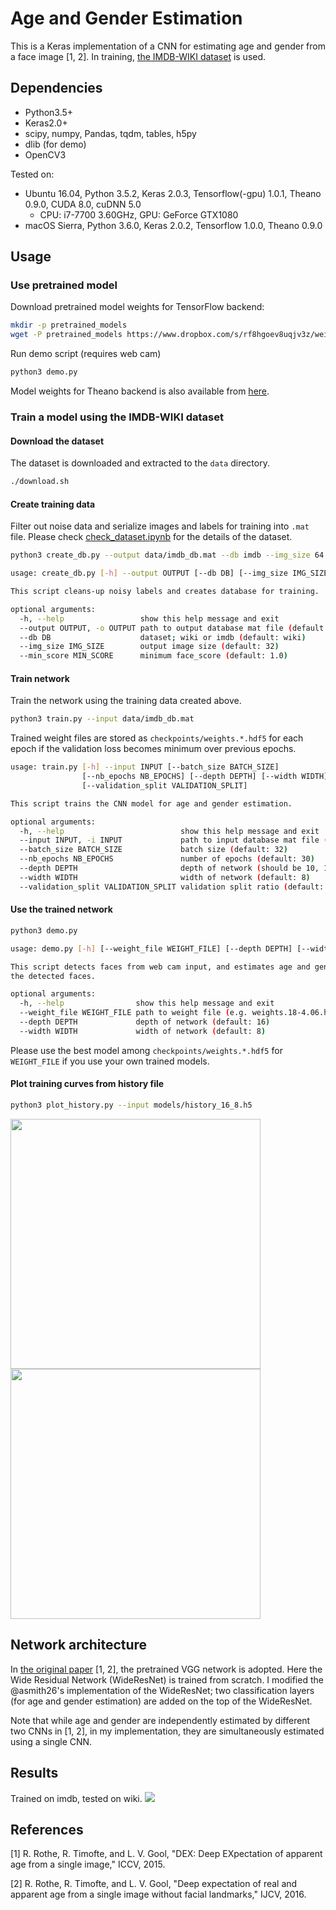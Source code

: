 # Age and Gender Estimation
This is a Keras implementation of a CNN for estimating age and gender from a face image [1, 2].
In training, [the IMDB-WIKI dataset](https://data.vision.ee.ethz.ch/cvl/rrothe/imdb-wiki/) is used.


## Dependencies
- Python3.5+
- Keras2.0+
- scipy, numpy, Pandas, tqdm, tables, h5py
- dlib (for demo)
- OpenCV3

Tested on:
- Ubuntu 16.04, Python 3.5.2, Keras 2.0.3, Tensorflow(-gpu) 1.0.1, Theano 0.9.0, CUDA 8.0, cuDNN 5.0
  - CPU: i7-7700 3.60GHz, GPU: GeForce GTX1080
- macOS Sierra, Python 3.6.0, Keras 2.0.2, Tensorflow 1.0.0, Theano 0.9.0


## Usage

### Use pretrained model
Download pretrained model weights for TensorFlow backend:

```sh
mkdir -p pretrained_models
wget -P pretrained_models https://www.dropbox.com/s/rf8hgoev8uqjv3z/weights.18-4.06.hdf5
```

Run demo script (requires web cam)

```sh
python3 demo.py
```

Model weights for Theano backend is also available from [here](https://drive.google.com/file/d/0B_cG1nzvVZlQWGJMc2JjdzkwcVk/view?usp=sharing).

### Train a model using the IMDB-WIKI dataset

#### Download the dataset
The dataset is downloaded and extracted to the `data` directory.

```sh
./download.sh
```

#### Create training data
Filter out noise data and serialize images and labels for training into `.mat` file.
Please check [check_dataset.ipynb](check_dataset.ipynb) for the details of the dataset.
```sh
python3 create_db.py --output data/imdb_db.mat --db imdb --img_size 64
```

```sh
usage: create_db.py [-h] --output OUTPUT [--db DB] [--img_size IMG_SIZE] [--min_score MIN_SCORE]

This script cleans-up noisy labels and creates database for training.

optional arguments:
  -h, --help                 show this help message and exit
  --output OUTPUT, -o OUTPUT path to output database mat file (default: None)
  --db DB                    dataset; wiki or imdb (default: wiki)
  --img_size IMG_SIZE        output image size (default: 32)
  --min_score MIN_SCORE      minimum face_score (default: 1.0)
```

#### Train network
Train the network using the training data created above.

```sh
python3 train.py --input data/imdb_db.mat
```

Trained weight files are stored as `checkpoints/weights.*.hdf5` for each epoch if the validation loss becomes minimum over previous epochs.

```sh
usage: train.py [-h] --input INPUT [--batch_size BATCH_SIZE]
                [--nb_epochs NB_EPOCHS] [--depth DEPTH] [--width WIDTH]
                [--validation_split VALIDATION_SPLIT]

This script trains the CNN model for age and gender estimation.

optional arguments:
  -h, --help                          show this help message and exit
  --input INPUT, -i INPUT             path to input database mat file (default: None)
  --batch_size BATCH_SIZE             batch size (default: 32)
  --nb_epochs NB_EPOCHS               number of epochs (default: 30)
  --depth DEPTH                       depth of network (should be 10, 16, 22, 28, ...) (default: 16)
  --width WIDTH                       width of network (default: 8)
  --validation_split VALIDATION_SPLIT validation split ratio (default: 0.1)
```

#### Use the trained network

```sh
python3 demo.py
```

```sh
usage: demo.py [-h] [--weight_file WEIGHT_FILE] [--depth DEPTH] [--width WIDTH]

This script detects faces from web cam input, and estimates age and gender for
the detected faces.

optional arguments:
  -h, --help                show this help message and exit
  --weight_file WEIGHT_FILE path to weight file (e.g. weights.18-4.06.hdf5) (default: None)
  --depth DEPTH             depth of network (default: 16)
  --width WIDTH             width of network (default: 8)

```

Please use the best model among `checkpoints/weights.*.hdf5` for `WEIGHT_FILE` if you use your own trained models.

#### Plot training curves from history file

```sh
python3 plot_history.py --input models/history_16_8.h5 
```

<img src="https://github.com/yu4u/age-gender-estimation/wiki/images/loss.png" width="400px">



<img src="https://github.com/yu4u/age-gender-estimation/wiki/images/accuracy.png" width="400px">

## Network architecture
In [the original paper](https://www.vision.ee.ethz.ch/en/publications/papers/articles/eth_biwi_01299.pdf) [1, 2], the pretrained VGG network is adopted.
Here the Wide Residual Network (WideResNet) is trained from scratch.
I modified the @asmith26's implementation of the WideResNet; two classification layers (for age and gender estimation) are added on the top of the WideResNet.

Note that while age and gender are independently estimated by different two CNNs in [1, 2], in my implementation, they are simultaneously estimated using a single CNN.


## Results
Trained on imdb, tested on wiki.
![](https://github.com/yu4u/age-gender-estimation/wiki/images/result.png)


## References
[1] R. Rothe, R. Timofte, and L. V. Gool, "DEX: Deep EXpectation of apparent age from a single image," ICCV, 2015.

[2] R. Rothe, R. Timofte, and L. V. Gool, "Deep expectation of real and apparent age from a single image
without facial landmarks," IJCV, 2016.
